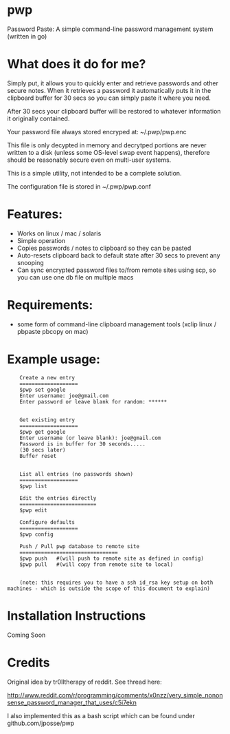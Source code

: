 pwp
===

Password Paste: A simple command-line password management system (written in go)

What does it do for me?
=======================
		
  Simply put, it allows you to quickly enter and retrieve passwords and other secure notes. When it retrieves a password it automatically puts it in the clipboard buffer for 30 secs so you can simply paste it where you need. 

  After 30 secs your clipboard buffer will be restored to whatever information it originally contained. 

  Your password file always stored encryped at: ~/.pwp/pwp.enc

  This file is only decypted in memory and decrytped portions are never written to a disk (unless some OS-level swap event happens), therefore should be reasonably secure even on multi-user systems.

  This is a simple utility, not intended to be a complete solution.  

  The configuration file is stored in ~/.pwp/pwp.conf

Features:
==========
  * Works on linux / mac / solaris
  * Simple operation
  * Copies passwords / notes to clipboard so they can be pasted
  * Auto-resets clipboard back to default state after 30 secs to prevent any snooping
  * Can sync encrypted password files to/from remote sites using scp, so you can use one db file on multiple macs
  

Requirements: 
=============
  * some form of command-line clipboard management tools (xclip linux / pbpaste pbcopy on mac) 


Example usage:
==============
		

		Create a new entry
		===================
		$pwp set google
		Enter username: joe@gmail.com
		Enter password or leave blank for random: ******

	
		Get existing entry
		===================
		$pwp get google
		Enter username (or leave blank): joe@gmail.com
		Password is in buffer for 30 seconds.....
		(30 secs later)
		Buffer reset


		List all entries (no passwords shown)
		===================
		$pwp list

		Edit the entries directly
		=========================
		$pwp edit

		Configure defaults
		===================
		$pwp config

		Push / Pull pwp database to remote site
		================================
		$pwp push 	#(will push to remote site as defined in config)
		$pwp pull 	#(will copy from remote site to local)
	
		
		(note: this requires you to have a ssh id_rsa key setup on both machines - which is outside the scope of this document to explain)

Installation Instructions
=========================
  Coming Soon		

Credits
========

  Original idea by tr0lltherapy of reddit. See thread here: 

  http://www.reddit.com/r/programming/comments/x0nzz/very_simple_nononsense_password_manager_that_uses/c5i7ekn

  I also implemented this as a bash script which can be found under github.com/jposse/pwp

